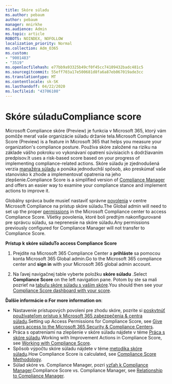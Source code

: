 ```yaml
---
title: Skóre súladu
ms.author: pebaum
author: pebaum
manager: mnirkhe
ms.audience: Admin
ms.topic: article
ROBOTS: NOINDEX, NOFOLLOW
localization_priority: Normal
ms.collection: Adm_O365
ms.custom:
- "9001483"
- "3519"
ms.openlocfilehash: e77bb9a93325b49cf0f45cc74109432badc481c5
ms.sourcegitcommit: 55eff703a17e500681d8fa6a87eb067019ade3cc
ms.translationtype: MT
ms.contentlocale: sk-SK
ms.lasthandoff: 04/22/2020
ms.locfileid: "43706108"
---
```

# <a name="compliance-score"></a><span data-ttu-id="c13b7-102">Skóre súladu</span><span class="sxs-lookup"><span data-stu-id="c13b7-102">Compliance score</span></span>

<span data-ttu-id="c13b7-103">Microsoft Compliance skóre (Preview) je funkcia v Microsoft 365, ktorý vám pomôže merať vaše organizácie súladu držanie tela.</span><span class="sxs-lookup"><span data-stu-id="c13b7-103">Microsoft Compliance Score (Preview) is a feature in Microsoft 365 that helps you measure your organization's compliance posture.</span></span> <span data-ttu-id="c13b7-104">Používa skóre založené na riziku na základe vášho pokroku vo vykonávaní opatrení súvisiacich s dodržiavaním predpisov.</span><span class="sxs-lookup"><span data-stu-id="c13b7-104">It uses a risk-based score based on your progress of implementing compliance-related actions.</span></span>   <span data-ttu-id="c13b7-105">Skóre súladu je zjednodušená verzia [manažéra súladu](https://docs.microsoft.com/microsoft-365/compliance/compliance-manager-overview) a ponúka jednoduchší spôsob, ako preskúmať vaše stanovisko k zhode a implementovať opatrenia na jeho zlepšenie.</span><span class="sxs-lookup"><span data-stu-id="c13b7-105">Compliance Score is a simplified version of [Compliance Manager](https://docs.microsoft.com/microsoft-365/compliance/compliance-manager-overview) and offers an easier way to examine your compliance stance and implement actions to improve it.</span></span> 

<span data-ttu-id="c13b7-106">Globálny správca bude musieť nastaviť správne [povolenia](https://docs.microsoft.com/microsoft-365/security/office-365-security/permissions-in-the-security-and-compliance-center) v centre Microsoft Compliance na prístup skóre súladu.</span><span class="sxs-lookup"><span data-stu-id="c13b7-106">The Global admin will need to set up the proper [permissions](https://docs.microsoft.com/microsoft-365/security/office-365-security/permissions-in-the-security-and-compliance-center) in the Microsoft Compliance center to access Compliance Score.</span></span>  <span data-ttu-id="c13b7-107">Všetky povolenia, ktoré boli predtým nakonfigurované pre správcu súladu, sa neprenesie na skóre súladu.</span><span class="sxs-lookup"><span data-stu-id="c13b7-107">Any permissions previously configured for Compliance Manager will not transfer to Compliance Score.</span></span>

<span data-ttu-id="c13b7-108">**Prístup k skóre súladu**</span><span class="sxs-lookup"><span data-stu-id="c13b7-108">**To access Compliance Score**</span></span>

1. <span data-ttu-id="c13b7-109">Prejdite na Microsoft 365 Compliance Center a **prihláste** sa pomocou konta Microsoft 365 Global admin.</span><span class="sxs-lookup"><span data-stu-id="c13b7-109">Go to the Microsoft 365 compliance center and **sign in** with your Microsoft 365 global admin account.</span></span>

2. <span data-ttu-id="c13b7-110">Na ľavej navigačnej table vyberte položku **skóre súladu** .</span><span class="sxs-lookup"><span data-stu-id="c13b7-110">Select **Compliance Score** on the left navigation pane.</span></span> <span data-ttu-id="c13b7-111">Potom by ste sa mali pozrieť na [tabuľu skóre súladu s vaším skóre](https://docs.microsoft.com/microsoft-365/compliance/compliance-score-setup#understand-the-compliance-score-dashboard).</span><span class="sxs-lookup"><span data-stu-id="c13b7-111">You should then see your [Compliance Score dashboard with your score](https://docs.microsoft.com/microsoft-365/compliance/compliance-score-setup#understand-the-compliance-score-dashboard).</span></span>
 

<span data-ttu-id="c13b7-112">**Ďalšie informácie o**:</span><span class="sxs-lookup"><span data-stu-id="c13b7-112">**For more information on**:</span></span>

- <span data-ttu-id="c13b7-113">Nastavenie prístupových povolení pre zhodu skóre, pozrite si [poskytnúť používateľom prístup k Microsoft 365 zabezpečenia & centra súladu](https://docs.microsoft.com/microsoft-365/security/office-365-security/grant-access-to-the-security-and-compliance-center).</span><span class="sxs-lookup"><span data-stu-id="c13b7-113">Setting up Access Permissions for Compliance Score, see [Give users access to the Microsoft 365 Security & Compliance Centers](https://docs.microsoft.com/microsoft-365/security/office-365-security/grant-access-to-the-security-and-compliance-center).</span></span>
- <span data-ttu-id="c13b7-114">Práca s opatreniami na zlepšenie v skóre súladu nájdete v téme [Práca s skóre súladu](https://docs.microsoft.com/microsoft-365/compliance/working-with-compliance-score).</span><span class="sxs-lookup"><span data-stu-id="c13b7-114">Working with Improvement Actions in Compliance Score, see  [Working with Compliance Score](https://docs.microsoft.com/microsoft-365/compliance/working-with-compliance-score).</span></span>
- <span data-ttu-id="c13b7-115">Spôsob výpočtu skóre súladu nájdete v téme [metodika skóre súladu](https://docs.microsoft.com/microsoft-365/compliance/compliance-score-methodology).</span><span class="sxs-lookup"><span data-stu-id="c13b7-115">How Compliance Score is calculated, see [Compliance Score Methodology](https://docs.microsoft.com/microsoft-365/compliance/compliance-score-methodology).</span></span>
- <span data-ttu-id="c13b7-116">Súlad skóre vs. Compliance Manager, pozri [vzťah k Compliance Manager](https://docs.microsoft.com/microsoft-365/compliance/compliance-score#relationship-to-compliance-manager).</span><span class="sxs-lookup"><span data-stu-id="c13b7-116">Compliance Score vs. Compliance Manager, see [Relationship to Compliance Manager](https://docs.microsoft.com/microsoft-365/compliance/compliance-score#relationship-to-compliance-manager).</span></span>

